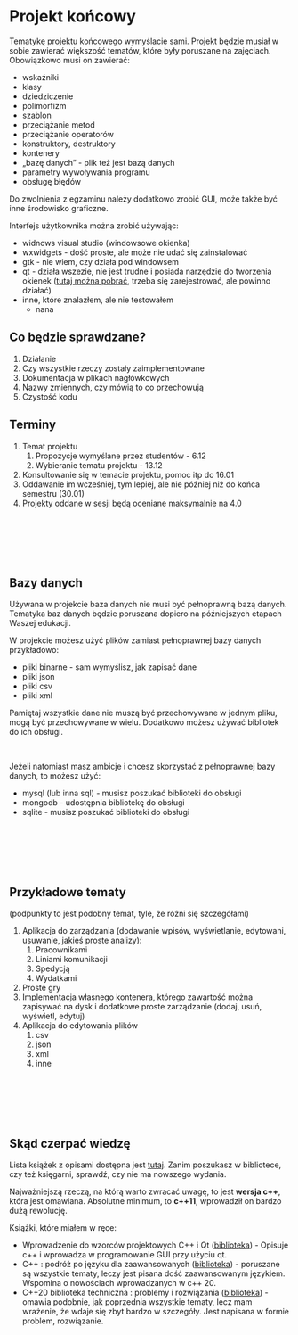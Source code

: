 # Projekt końcowy

Tematykę projektu końcowego wymyślacie sami. Projekt będzie musiał w sobie zawierać większość tematów, które były poruszane na zajęciach. Obowiązkowo musi on zawierać:

- wskaźniki
- klasy
- dziedziczenie
- polimorfizm
- szablon
- przeciążanie metod
- przeciążanie operatorów
- konstruktory, destruktory
- kontenery
- „bazę danych” - plik też jest bazą danych
- parametry wywoływania programu
- obsługę błędów

Do zwolnienia z egzaminu należy dodatkowo zrobić GUI, może także być inne środowisko graficzne.

Interfejs użytkownika można zrobić używając:

- widnows visual studio (windowsowe okienka)
- wxwidgets - dość proste, ale może nie udać się zainstalować
- gtk - nie wiem, czy działa pod windowsem
- qt - działa wszezie, nie jest trudne i posiada narzędzie do tworzenia okienek ([tutaj można pobrać](https://www.qt.io/download-open-source?hsCtaTracking=9f6a2170-a938-42df-a8e2-a9f0b1d6cdce%7C6cb0de4f-9bb5-4778-ab02-bfb62735f3e5), trzeba się zarejestrować, ale powinno działać)
- inne, które znalazłem, ale nie testowałem
  - nana

## Co będzie sprawdzane?

1. Działanie
2. Czy wszystkie rzeczy zostały zaimplementowane
3. Dokumentacja w plikach nagłówkowych
4. Nazwy zmiennych, czy mówią to co przechowują
5. Czystość kodu


## Terminy

1. Temat projektu
   1. Propozycje wymyślane przez studentów - 6.12
   2. Wybieranie tematu projektu - 13.12
2. Konsultowanie się w temacie projektu, pomoc itp do 16.01
3. Oddawanie im wcześniej, tym lepiej, ale nie później niż do końca semestru (30.01)
4. Projekty oddane w sesji będą oceniane maksymalnie na 4.0

&nbsp;

&nbsp;

&nbsp;

## Bazy danych

Używana w projekcie baza danych nie musi być pełnoprawną bazą danych. Tematyka baz danych będzie poruszana dopiero na późniejszych etapach Waszej edukacji.

W projekcie możesz użyć plików zamiast pełnoprawnej bazy danych przykładowo: 

- pliki binarne - sam wymyślisz, jak zapisać dane
- pliki json
- pliki csv
- pliki xml

Pamiętaj wszystkie dane nie muszą być przechowywane w jednym pliku, mogą być przechowywane w wielu. Dodatkowo możesz używać bibliotek do ich obsługi. 

&nbsp;

Jeżeli natomiast masz ambicje i chcesz skorzystać z pełnoprawnej bazy danych, to możesz użyć:

- mysql (lub inna sql) - musisz poszukać biblioteki do obsługi
- mongodb - udostępnia bibliotekę do obsługi
- sqlite - musisz poszukać biblioteki do obsługi

&nbsp;

&nbsp;

&nbsp;

## Przykładowe tematy

(podpunkty to jest podobny temat, tyle, że różni się szczegółami)

1. Aplikacja do zarządzania (dodawanie wpisów, wyświetlanie, edytowani, usuwanie, jakieś proste analizy):
   1. Pracownikami
   2. Liniami komunikacji
   3. Spedycją
   4. Wydatkami
2. Proste gry
3. Implementacja własnego kontenera, którego zawartość można zapisywać na dysk i dodatkowe proste zarządzanie (dodaj, usuń, wyświetl, edytuj)
4. Aplikacja do edytowania plików
   1. csv
   2. json
   3. xml
   4. inne

&nbsp;

&nbsp;

&nbsp;

## Skąd czerpać wiedzę

Lista książek z opisami dostępna jest [tutaj](https://coders.school/resources/). Zanim poszukasz w bibliotece, czy też księgarni, sprawdź, czy nie ma nowszego wydania.

Najważniejszą rzeczą, na którą warto zwracać uwagę, to jest **wersja c++**, która jest omawiana. Absolutne minimum, to **c++11**, wprowadził on bardzo dużą rewolucję.

Książki, które miałem w ręce:

- Wprowadzenie do wzorców projektowych C++ i Qt ([biblioteka](https://koha.biblos.pk.edu.pl/cgi-bin/koha/opac-detail.pl?biblionumber=10132&query_desc=kw%2Cwrdl%3A%20Qt)) - Opisuje c++ i wprowadza w programowanie GUI przy użyciu qt.
- C++ : podróż po języku dla zaawansowanych ([biblioteka](https://koha.biblos.pk.edu.pl/cgi-bin/koha/opac-detail.pl?biblionumber=140033)) - poruszane są wszystkie tematy, leczy jest pisana dość zaawansowanym językiem. Wspomina o nowościach wprowadzanych w c++ 20.
- C++20 biblioteka techniczna : problemy i rozwiązania ([biblioteka](https://koha.biblos.pk.edu.pl/cgi-bin/koha/opac-detail.pl?biblionumber=146870)) - omawia podobnie, jak poprzednia wszystkie tematy, lecz mam wrażenie, że wdaje się zbyt bardzo w szczegóły. Jest napisana w formie problem, rozwiązanie.